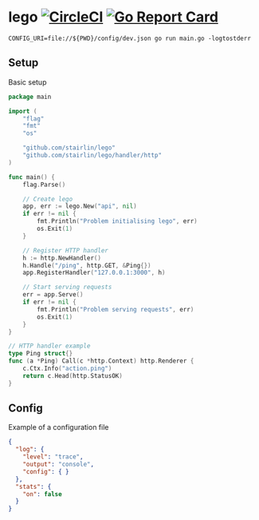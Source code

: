# lego [![CircleCI](https://circleci.com/gh/stairlin/lego.svg?style=svg)](https://circleci.com/gh/stairlin/lego) [![Go Report Card](https://goreportcard.com/badge/github.com/stairlin/lego)](https://goreportcard.com/report/github.com/stairlin/lego)

```shell
CONFIG_URI=file://${PWD}/config/dev.json go run main.go -logtostderr
```

## Setup

Basic setup

```go
package main

import (
	"flag"
	"fmt"
	"os"

    "github.com/stairlin/lego"
    "github.com/stairlin/lego/handler/http"
)

func main() {
    flag.Parse()

    // Create lego
    app, err := lego.New("api", nil)
    if err != nil {
        fmt.Println("Problem initialising lego", err)
        os.Exit(1)
    }

    // Register HTTP handler
    h := http.NewHandler()
    h.Handle("/ping", http.GET, &Ping{})
    app.RegisterHandler("127.0.0.1:3000", h)

    // Start serving requests
    err = app.Serve()
    if err != nil {
        fmt.Println("Problem serving requests", err)
        os.Exit(1)
    }
}

// HTTP handler example
type Ping struct{}
func (a *Ping) Call(c *http.Context) http.Renderer {
    c.Ctx.Info("action.ping")
    return c.Head(http.StatusOK)
}
```

## Config

Example of a configuration file

```json
{
  "log": {
    "level": "trace",
    "output": "console",
    "config": { }
  },
  "stats": {
    "on": false
  }
}
```
